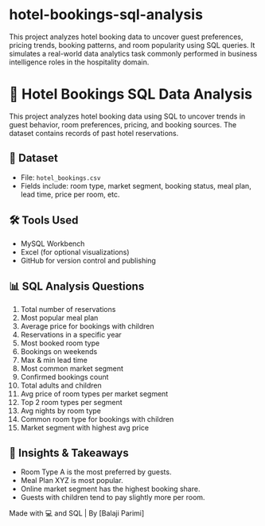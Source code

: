 # hotel-bookings-sql-analysis
This project analyzes hotel booking data to uncover guest preferences, pricing trends, booking patterns, and room popularity using SQL queries. It simulates a real-world data analytics task commonly performed in business intelligence roles in the hospitality domain.

# 🏨 Hotel Bookings SQL Data Analysis

This project analyzes hotel booking data using SQL to uncover trends in guest behavior, room preferences, pricing, and booking sources. The dataset contains records of past hotel reservations.

## 📂 Dataset
- File: `hotel_bookings.csv`
- Fields include: room type, market segment, booking status, meal plan, lead time, price per room, etc.

## 🛠 Tools Used
- MySQL Workbench
- Excel (for optional visualizations)
- GitHub for version control and publishing

## 📊 SQL Analysis Questions
1. Total number of reservations
2. Most popular meal plan
3. Average price for bookings with children
4. Reservations in a specific year
5. Most booked room type
6. Bookings on weekends
7. Max & min lead time
8. Most common market segment
9. Confirmed bookings count
10. Total adults and children
11. Avg price of room types per market segment
12. Top 2 room types per segment
13. Avg nights by room type
14. Common room type for bookings with children
15. Market segment with highest avg price

## 📌 Insights & Takeaways
- Room Type A is the most preferred by guests.
- Meal Plan XYZ is most popular.
- Online market segment has the highest booking share.
- Guests with children tend to pay slightly more per room.

  
Made with 💻 and SQL | By [Balaji Parimi]
